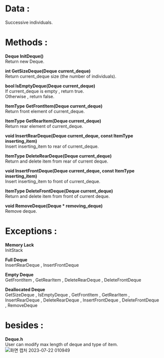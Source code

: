 # Data :   
   
Successive individuals.

   

# Methods :   

**Deque InitDeque()**   
Return new Deque.     

**int GetSizeDeque(Deque current_deque)**   
Return current_deque size (the number of individuals). 

**bool IsEmptyDeque(Deque current_deque)**   
If current_deque is empty , return true.     
Otherwise , return false.     

**ItemType GetFrontItem(Deque current_deque)**         
Return front element of current_deque.     

**ItemType GetRearItem(Deque current_deque)**       
Return rear element of current_deque.     

**void InsertRearDeque(Deque current_deque, const ItemType inserting_item)**         
Insert inserting_item to rear of current_deque.      

**ItemType DeleteRearDeque(Deque current_deque)**         
Return and delete item from rear of current deque.      

**void InsertFrontDeque(Deque current_deque, const ItemType inserting_item)**         
Insert inserting_item to front of current_deque.        

**ItemType DeleteFrontDeque(Deque current_deque)**        
Return and delete item from front of current deque.       

**void RemoveDeque(Deque * removing_deque)**       
Remove deque.       

# Exceptions :

**Memory Lack**   
InitStack     

**Full Deque**   
InsertRearDeque , InsertFrontDeque       

**Empty Deque**      
GetFrontItem , GetRearItem , DeleteRearDeque , DeleteFrontDeque       

**Deallocated Deque**        
GetSizeDeque , IsEmptyDeque , GetFrontItem , GetRearItem , InsertRearDeque , DeleteRearDeque , InsertFrontDeque , DeleteFrontDeque , RemoveDeque      

# besides : 

**Deque.h**   
User can modify max length of deque and type of item.      
![화면 캡처 2023-07-22 010949](https://github.com/woo-in/DATA-STRUCTURES-Principles-and-Applications/assets/69314509/66835cbd-5083-48cd-b904-b7f265bfc587)

